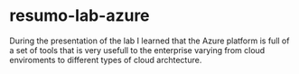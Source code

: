# resumo-lab-azure
During the presentation of the lab I learned that the Azure platform is full of a set of tools that is very usefull to the enterprise varying from cloud enviroments to different types of cloud archtecture.
